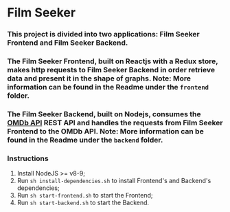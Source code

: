 # Film Seeker

### This project is divided into two applications: Film Seeker Frontend and Film Seeker Backend.

### The Film Seeker Frontend, built on Reactjs with a Redux store, makes http requests to Film Seeker Backend in order retrieve data and present it in the shape of graphs. **Note**: More information can be found in the Readme under the `frontend` folder.

### The Film Seeker Backend, built on Nodejs, consumes the [OMDb API](http://www.omdbapi.com) REST API and handles the requests from Film Seeker Frontend to the OMDb API. **Note**: More information can be found in the Readme under the `backend` folder.

### Instructions

1. Install NodeJS >= v8-9;
2. Run `sh install-dependencies.sh` to install Frontend's and Backend's dependencies;
3. Run `sh start-frontend.sh` to start the Frontend;
4. Run `sh start-backend.sh` to start the Backend.